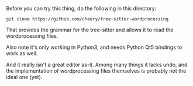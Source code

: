 Before you can try this thing,
do the following in this directory:

    git clone https://github.com/cheery/tree-sitter-wordprocessing

That provides the grammar for the tree-sitter
and allows it to read the wordprocessing files.

Also note it's only working in Python3,
and needs Python Qt5 bindings to work as well.

And it really isn't a great editor as-it.
Among many things it lacks undo,
and the implementation of wordprocessing files themselves
is probably not the ideal one (yet).
